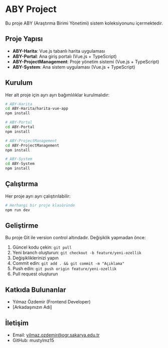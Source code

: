 # ABY Project

Bu proje ABY (Araştırma Birimi Yönetimi) sistem koleksiyonunu içermektedir.

## Proje Yapısı

- **ABY-Harita**: Vue.js tabanlı harita uygulaması
- **ABY-Portal**: Ana giriş portalı (Vue.js + TypeScript)
- **ABY-ProjectManagement**: Proje yönetim sistemi (Vue.js + TypeScript)
- **ABY-System**: Ana sistem uygulaması (Vue.js + TypeScript)

## Kurulum

Her alt proje için ayrı ayrı bağımlılıklar kurulmalıdır:

```bash
# ABY-Harita
cd ABY-Harita/harita-vue-app
npm install

# ABY-Portal
cd ABY-Portal
npm install

# ABY-ProjectManagement
cd ABY-ProjectManagement
npm install

# ABY-System
cd ABY-System
npm install
```

## Çalıştırma

Her proje ayrı ayrı çalıştırılabilir:

```bash
# Herhangi bir proje klasöründe
npm run dev
```

## Geliştirme

Bu proje Git ile version control altındadır. Değişiklik yapmadan önce:

1. Güncel kodu çekin: `git pull`
2. Yeni branch oluşturun: `git checkout -b feature/yeni-ozellik`
3. Değişikliklerinizi yapın
4. Commit edin: `git add . && git commit -m "Açıklama"`
5. Push edin: `git push origin feature/yeni-ozellik`
6. Pull request oluşturun

## Katkıda Bulunanlar

- Yılmaz Özdemir (Frontend Developer)
- [Arkadaşınızın Adı]

## İletişim

- Email: yilmaz.ozdemir@ogr.sakarya.edu.tr
- GitHub: mustylmz15
